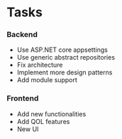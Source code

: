 # Tasks
### Backend
- Use ASP.NET core appsettings
- Use generic abstract repositories 
- Fix architecture
- Implement more design patterns
- Add module support

### Frontend
- Add new functionalities
- Add QOL features
- New UI